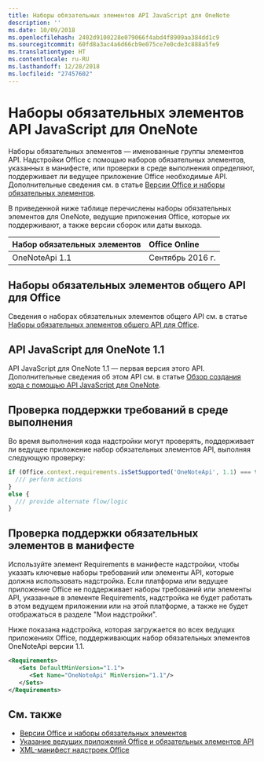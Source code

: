 ```yaml
---
title: Наборы обязательных элементов API JavaScript для OneNote
description: ''
ms.date: 10/09/2018
ms.openlocfilehash: 2402d9100228e079066f4abd4f8909aa384dd1c9
ms.sourcegitcommit: 60fd8a3ac4a6d66cb9e075ce7e0cde3c888a5fe9
ms.translationtype: HT
ms.contentlocale: ru-RU
ms.lasthandoff: 12/28/2018
ms.locfileid: "27457602"
---
```

# <a name="onenote-javascript-api-requirement-sets"></a>Наборы обязательных элементов API JavaScript для OneNote

Наборы обязательных элементов — именованные группы элементов API. Надстройки Office с помощью наборов обязательных элементов, указанных в манифесте, или проверки в среде выполнения определяют, поддерживает ли ведущее приложение Office необходимые API. Дополнительные сведения см. в статье [Версии Office и наборы обязательных элементов](https://docs.microsoft.com/office/dev/add-ins/develop/office-versions-and-requirement-sets).

В приведенной ниже таблице перечислены наборы обязательных элементов для OneNote, ведущие приложения Office, которые их поддерживают, а также версии сборок или даты выхода.

|  Набор обязательных элементов  |  Office Online | 
|:-----|:-----|
| OneNoteApi 1.1  | Сентябрь 2016 г. |  

## <a name="office-common-api-requirement-sets"></a>Наборы обязательных элементов общего API для Office

Сведения о наборах обязательных элементов общего API см. в статье [Наборы обязательных элементов общего API для Office](office-add-in-requirement-sets.md).

## <a name="onenote-javascript-api-11"></a>API JavaScript для OneNote 1.1 

API JavaScript для OneNote 1.1 — первая версия этого API. Дополнительные сведения об этом API см. в статье [Обзор создания кода с помощью API JavaScript для OneNote](https://docs.microsoft.com/office/dev/add-ins/onenote/onenote-add-ins-programming-overview).

## <a name="runtime-requirement-support-check"></a>Проверка поддержки требований в среде выполнения

Во время выполнения кода надстройки могут проверять, поддерживает ли ведущее приложение набор обязательных элементов API, выполняя следующую проверку: 

```js
if (Office.context.requirements.isSetSupported('OneNoteApi', 1.1) === true) {
  /// perform actions
}
else {
  /// provide alternate flow/logic
}
```

## <a name="manifest-based-requirement-support-check"></a>Проверка поддержки обязательных элементов в манифесте

Используйте элемент Requirements в манифесте надстройки, чтобы указать ключевые наборы требований или элементы API, которые должна использовать надстройка. Если платформа или ведущее приложение Office не поддерживает наборы требований или элементы API, указанные в элементе Requirements, надстройка не будет работать в этом ведущем приложении или на этой платформе, а также не будет отображаться в разделе "Мои надстройки".

Ниже показана надстройка, которая загружается во всех ведущих приложениях Office, поддерживающих набор обязательных элементов OneNoteApi версии 1.1.

```xml
<Requirements>
   <Sets DefaultMinVersion="1.1">
      <Set Name="OneNoteApi" MinVersion="1.1"/>
   </Sets>
</Requirements>
```

## <a name="see-also"></a>См. также

- [Версии Office и наборы обязательных элементов](https://docs.microsoft.com/office/dev/add-ins/develop/office-versions-and-requirement-sets)
- [Указание ведущих приложений Office и обязательных элементов API](https://docs.microsoft.com/office/dev/add-ins/develop/specify-office-hosts-and-api-requirements)
- [XML-манифест надстроек Office](https://docs.microsoft.com/office/dev/add-ins/develop/add-in-manifests)

